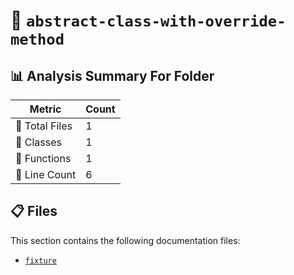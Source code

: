 # 📁 `abstract-class-with-override-method`

## 📊 Analysis Summary For Folder

| Metric | Count |
|--------|-------|
| 📁 Total Files | 1 |
| 🧱 Classes | 1 |
| 🔧 Functions | 1 |
| 🔢 Line Count | 6 |


## 📋 Files

This section contains the following documentation files:

- [`fixture`](./fixture.md)